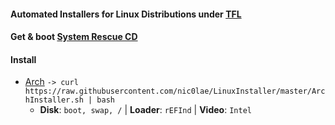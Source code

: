 #### Automated Installers for Linux Distributions under [TFL](https://github.com/nic0lae/TrueFreeLicense)
#### Get & boot [System Rescue CD](https://www.system-rescue-cd.org/Download)
#### Install
 * [Arch](https://www.archlinux.org) `-> curl https://raw.githubusercontent.com/nic0lae/LinuxInstaller/master/ArchInstaller.sh | bash`
    - **Disk**: `boot, swap, /` | **Loader**: `rEFInd` | **Video**: `Intel`
